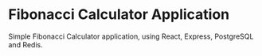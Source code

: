 # Fibonacci Calculator Application

Simple Fibonacci Calculator application, using React, Express, PostgreSQL and Redis.
